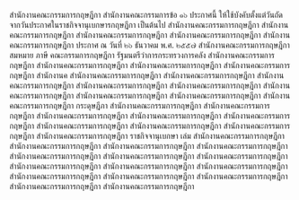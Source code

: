 สํานักงานคณะกรรมการกฤษฎีกา
สำนักงานคณะกรรมการข้อ ๑๖ ประกาศนี้ ให้ใช้บังคับตั้งแต่วันถัดจากวันประกาศในราชกิจจานุเบกษารกฤษฎีกา
เป็นต้นไป
สำนักงานคณะกรรมการกฤษฎีกา
สํานักงานคณะกรรมการกฤษฎีกา
สํานักงานคณะกรรมการกฤษฎีกา
สำนักงานคณะกรรมการกฤษฎีกา
สํานักงานคณะกรรมการกฤษฎีกา
ประกาศ ณ วันที่ ๒๖ ธันวาคม พ.ศ. ๒๕๕๗
สํานักงานคณะกรรมการกฤษฎีกา สมหมาย ภาษี
คณะกรรมการกฤษฎีกา
รัฐมนตรีว่าการกระทรวงการคลัง
สํานักงานคณะกรรมการกฤษฎีกา
สำนักงานคณะกรรมการกฤษฎีกา
สํานักงานคณะกรรมการกฤษฎีกา
สํานักงานคณะกรรมการกฤษฎีกา
สํานักงานค
สํานักงานคณะกรรมการกฤษฎีกา
สํานักงานคณะกรรมการกฤษฎีกา
สํานักงานคณะกรรมการกฤษฎีกา
สำนักงานคณะกรรมการกฤษฎีกา
สํานักงานคณะกรรมการกฤษฎีกา
สํานักงานคณะกรรมการกฤษฎีกา
สำนักงานคณะกรรมการกฤษฎีกา
สํานักงานคณะกรรมการกฤษฎีกา
สํานักงานคณะกรรมการกฤษฎีกา
กระดุษฎีภา
สำนักงานคณะกรรมการกฤษฎีกา
สำนักงานคณะกรรมการกฤษฎีกา
สํานักงานคณะกรรมการกฤษฎีกา
สำนักงานคณะกรรมการกฤษฎีกา
สํานักงานคณะกรรมการกฤษฎีกา
สํานักงานคณะกรรมการกฤษฎีกา
สำนักงานคณะกรรมการกฤษฎีกา
สํานักงานคณะกรรมการกฤษฎีกา
สํานักงานคณะกรรมการกฤษฎีกา
ราชกิจจานุเบกษา เล่ม
สํานักงานคณะกรรมการกฤษฎีกา
สํานักงานคณะกรรมการกฤษฎีกา
สํานักงานคณะกรรมการกฤษฎีกา
สำนักงานคณะกรรมการกฤษฎีกา
สํานักงานคณะกรรมการกฤษฎีกา
สํานักงานคณะกรรมการกฤษฎีกา
สํานักงานคณะกรรมการกฤษฎีกา
สำนักงานคณะกรรมการกฤษฎีกา
สำนักงานคณะกรรมการกฤษฎีกา
สำนักงานคณะกรรมการกฤษฎีกา
สํานักงานคณะกรรมการกฤษฎีกา
สำนักงานคณะกรรมการกฤษฎีกา
สํานักงานคณะกรรมการกฤษฎีกา
สํานักงานคณะกรรมการกฤษฎีกา
สํานักงานคณะกรรมการกฤษฎีกา
